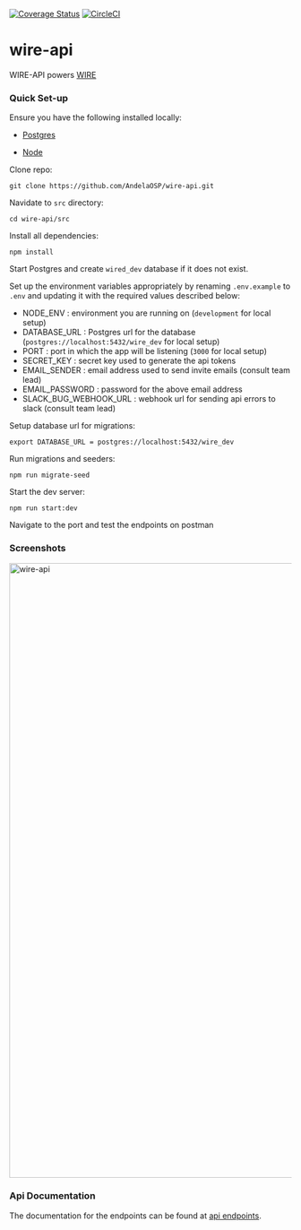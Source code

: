 [![Coverage Status](https://coveralls.io/repos/github/AndelaOSP/wire-api/badge.svg?branch=develop)](https://coveralls.io/github/AndelaOSP/wire-api?branch=develop)
[![CircleCI](https://circleci.com/gh/AndelaOSP/wire-api/tree/develop.svg?style=svg)](https://circleci.com/gh/AndelaOSP/wire-api/tree/develop)

# wire-api

WIRE-API powers [WIRE](https://github.com/AndelaOSP/wire)

### Quick Set-up

Ensure you have the following installed locally:

* [Postgres](https://www.postgresql.org/)

* [Node](https://nodejs.org/en/)

Clone repo:
```
git clone https://github.com/AndelaOSP/wire-api.git
```

Navidate to `src` directory:
```
cd wire-api/src
```

Install all dependencies:

```
npm install
```

Start Postgres and create `wired_dev` database if it does not exist.

Set up the environment variables appropriately by renaming `.env.example` to `.env` and updating it with the required values described below:
- NODE_ENV : environment you are running on (`development` for local setup)
- DATABASE_URL : Postgres url for the database (`postgres://localhost:5432/wire_dev` for local setup)
- PORT : port in which the app will be listening (`3000` for local setup)
- SECRET_KEY : secret key used to generate the api tokens
- EMAIL_SENDER : email address used to send invite emails (consult team lead)
- EMAIL_PASSWORD : password for the above email address
- SLACK_BUG_WEBHOOK_URL : webhook url for sending api errors to slack (consult team lead)

Setup database url for migrations:
```
export DATABASE_URL = postgres://localhost:5432/wire_dev
```

Run migrations and seeders:
```
npm run migrate-seed
```

Start the dev server:

```
npm run start:dev
```

Navigate to the port and test the endpoints on postman

### Screenshots

<img width="1097" alt="wire-api" src="https://user-images.githubusercontent.com/16113214/30543777-f7e5ad12-9c8c-11e7-80e0-b5fd3fa36546.png">

### Api Documentation
The documentation for the endpoints can be found at [api endpoints][a7b389c1].

  [a7b389c1]: https://github.com/AndelaOSP/wire-api/blob/master/docs/endpoints.md "Api Endpoints"
